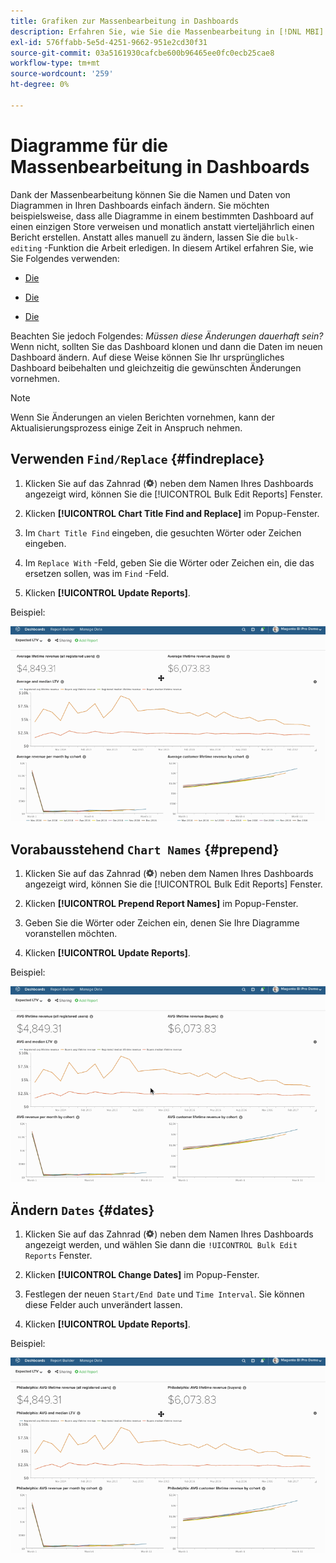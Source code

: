```yaml
---
title: Grafiken zur Massenbearbeitung in Dashboards
description: Erfahren Sie, wie Sie die Massenbearbeitung in [!DNL MBI].
exl-id: 576ffabb-5e5d-4251-9662-951e2cd30f31
source-git-commit: 03a5161930cafcbe600b96465ee0fc0ecb25cae8
workflow-type: tm+mt
source-wordcount: '259'
ht-degree: 0%

---
```


# Diagramme für die Massenbearbeitung in Dashboards

Dank der Massenbearbeitung können Sie die Namen und Daten von Diagrammen in Ihren Dashboards einfach ändern. Sie möchten beispielsweise, dass alle Diagramme in einem bestimmten Dashboard auf einen einzigen Store verweisen und monatlich anstatt vierteljährlich einen Bericht erstellen. Anstatt alles manuell zu ändern, lassen Sie die `bulk-editing` -Funktion die Arbeit erledigen. In diesem Artikel erfahren Sie, wie Sie Folgendes verwenden:

* [Die ](#findreplace)

* [Die ](#prepend)

* [Die ](#dates)

Beachten Sie jedoch Folgendes: *Müssen diese Änderungen dauerhaft sein?* Wenn nicht, sollten Sie das Dashboard klonen und dann die Daten im neuen Dashboard ändern. Auf diese Weise können Sie Ihr ursprüngliches Dashboard beibehalten und gleichzeitig die gewünschten Änderungen vornehmen.

>[!NOTE]
>
>Wenn Sie Änderungen an vielen Berichten vornehmen, kann der Aktualisierungsprozess einige Zeit in Anspruch nehmen.

## Verwenden `Find/Replace` {#findreplace}

1. Klicken Sie auf das Zahnrad (![](../../assets/gear-icon.png)) neben dem Namen Ihres Dashboards angezeigt wird, können Sie die [!UICONTROL Bulk Edit Reports] Fenster.

1. Klicken **[!UICONTROL Chart Title Find and Replace]** im Popup-Fenster.

1. Im `Chart Title Find` eingeben, die gesuchten Wörter oder Zeichen eingeben.

1. Im `Replace With` -Feld, geben Sie die Wörter oder Zeichen ein, die das ersetzen sollen, was im `Find` -Feld.

1. Klicken **[!UICONTROL Update Reports]**.

Beispiel:

![Massenbearbeitung](../../assets/bulk_edit.gif)

## Vorabausstehend `Chart Names` {#prepend}

1. Klicken Sie auf das Zahnrad (![](../../assets/gear-icon.png)) neben dem Namen Ihres Dashboards angezeigt wird, können Sie die [!UICONTROL Bulk Edit Reports] Fenster.

1. Klicken **[!UICONTROL Prepend Report Names]** im Popup-Fenster.

1. Geben Sie die Wörter oder Zeichen ein, denen Sie Ihre Diagramme voranstellen möchten.

1. Klicken **[!UICONTROL Update Reports]**.

Beispiel:

![Prepend](../../assets/prepend.gif)

## Ändern `Dates` {#dates}

1. Klicken Sie auf das Zahnrad (![](../../assets/gear-icon.png)) neben dem Namen Ihres Dashboards angezeigt werden, und wählen Sie dann die `!UICONTROL Bulk Edit Reports` Fenster.

1. Klicken **[!UICONTROL Change Dates]** im Popup-Fenster.

1. Festlegen der neuen `Start/End Date` und `Time Interval`. Sie können diese Felder auch unverändert lassen.

1. Klicken **[!UICONTROL Update Reports]**.

Beispiel:

![Datum ändern](../../assets/dates.gif)
